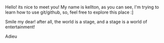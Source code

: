 Hello! its nice to meet you!
My name is kellton, as you can see, I'm trying to learn how to use git/github, so,
feel free to explore this place :]

Smile my dear! after all, the world is a stage, 
and a stage is a world of entertainment!

Adieu